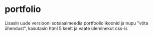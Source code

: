 # portfolio
Lisasin uude versiooni sotsiaalmeedia portfoolio ikoonid ja nupu "võta ühendust", kasutasin html 5 keelt ja vaate üleminekut css-is
